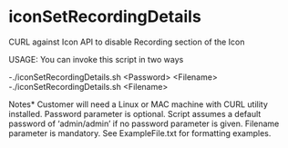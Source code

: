 # iconSetRecordingDetails
CURL against Icon API to disable Recording section of the Icon

USAGE: 
You can invoke this script in two ways

-./iconSetRecordingDetails.sh \<Password\> \<Filename\>  
-./iconSetRecordingDetails.sh \<Filename\>  

Notes*
Customer will need a Linux or MAC machine with CURL utility installed. 
Password parameter is optional. Script assumes a default password of ‘admin/admin’ if no password parameter is given.
Filename parameter is mandatory. See ExampleFile.txt for formatting examples.
